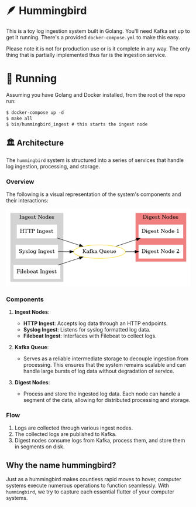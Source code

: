 # 🪶 Hummingbird
This is a toy log ingestion system built in Golang. You'll need Kafka set up to
get it running. There's a provided `docker-compose.yml` to make this easy.

Please note it is not for production use or is it complete in any way. The only
thing that is partially implemented thus far is the ingestion service.

# 🏃 Running
Assuming you have Golang and Docker installed, from the root of the repo run:
```
$ docker-compose up -d
$ make all
$ bin/hummingbird_ingest # this starts the ingest node
```

## 🏛 Architecture

The `hummingbird` system is structured into a series of services that handle log ingestion, processing, and storage.

### Overview

The following is a visual representation of the system's components and their interactions:

![Hummingbird System Architecture](./architecture.png)

### Components

1. **Ingest Nodes**:
   - **HTTP Ingest**: Accepts log data through an HTTP endpoints.
   - **Syslog Ingest**: Listens for syslog formatted log data.
   - **Filebeat Ingest**: Interfaces with Filebeat to collect logs.

2. **Kafka Queue**:
   - Serves as a reliable intermediate storage to decouple ingestion from processing. 
   This ensures that the system remains scalable and can handle large bursts of log data without degradation of service.

3. **Digest Nodes**:
   - Process and store the ingested log data. Each node can handle a segment of the data, allowing for distributed processing and storage.

### Flow

1. Logs are collected through various ingest nodes.
2. The collected logs are published to Kafka.
3. Digest nodes consume logs from Kafka, process them, and store them in segments on disk. 

## Why the name hummingbird?
Just as a hummingbird makes countless rapid moves to hover, computer systems 
execute numerous operations to function seamlessly. With `hummingbird`, we 
try to capture each essential flutter of your computer systems.
